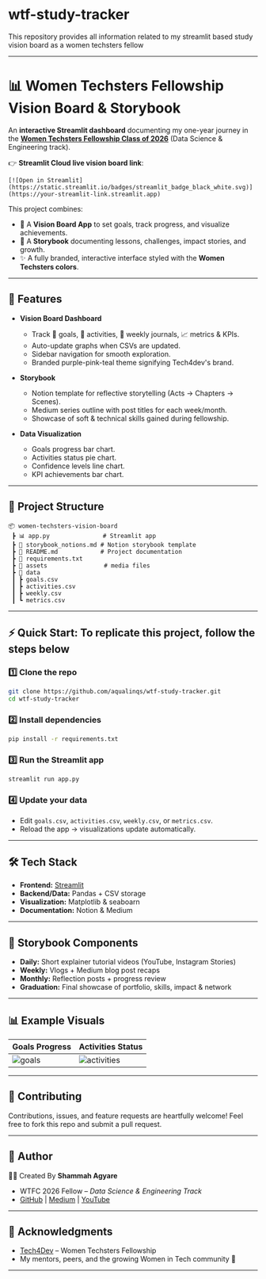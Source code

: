 # wtf-study-tracker
This repository provides all information related to my streamlit based study vision board as a women techsters fellow


---

# 📊 Women Techsters Fellowship Vision Board & Storybook

An **interactive Streamlit dashboard** documenting my one-year journey in the **[Women Techsters Fellowship Class of 2026](https://tech4dev.com/womentechsters/)** (Data Science & Engineering track).

👉 **Streamlit Cloud live vision board link**:
```
[![Open in Streamlit](https://static.streamlit.io/badges/streamlit_badge_black_white.svg)](https://your-streamlit-link.streamlit.app)
```

This project combines:

* 🎯 A **Vision Board App** to set goals, track progress, and visualize achievements.
* 📔 A **Storybook** documenting lessons, challenges, impact stories, and growth.
* ✨ A fully branded, interactive interface styled with the **Women Techsters colors**.

---

## 🚀 Features

* **Vision Board Dashboard**

  * Track 🎯 goals, 📝 activities, 📔 weekly journals, 📈 metrics & KPIs.
  * Auto-update graphs when CSVs are updated.
  * Sidebar navigation for smooth exploration.
  * Branded purple-pink-teal theme signifying Tech4dev's brand.

* **Storybook**

  * Notion template for reflective storytelling (Acts → Chapters → Scenes).
  * Medium series outline with post titles for each week/month.
  * Showcase of soft & technical skills gained during fellowship.

* **Data Visualization**

  * Goals progress bar chart.
  * Activities status pie chart.
  * Confidence levels line chart.
  * KPI achievements bar chart.

---

## 📂 Project Structure

```
📦 women-techsters-vision-board
 ┣ 📊 app.py               # Streamlit app
 ┣ 📔 storybook_notions.md # Notion storybook template
 ┣ 📑 README.md            # Project documentation
 ┣ 📑 requirements.txt
 ┣ 📂 assets                # media files 
 ┣ 📂 data
 ┃ ┣ goals.csv
 ┃ ┣ activities.csv
 ┃ ┣ weekly.csv
 ┃ ┗ metrics.csv
```

---

## ⚡ Quick Start: To replicate this project, follow the steps below

### 1️⃣ Clone the repo

```bash
git clone https://github.com/aqualinqs/wtf-study-tracker.git
cd wtf-study-tracker
```

### 2️⃣ Install dependencies

```bash
pip install -r requirements.txt
```

### 3️⃣ Run the Streamlit app

```bash
streamlit run app.py
```

### 4️⃣ Update your data

* Edit `goals.csv`, `activities.csv`, `weekly.csv`, or `metrics.csv`.
* Reload the app → visualizations update automatically.

---

## 🛠️ Tech Stack

* **Frontend:** [Streamlit](https://streamlit.io/)
* **Backend/Data:** Pandas + CSV storage
* **Visualization:** Matplotlib & seaboarn
* **Documentation:** Notion & Medium

---

## 🌟 Storybook Components

* **Daily:** Short explainer tutorial videos (YouTube, Instagram Stories)
* **Weekly:** Vlogs + Medium blog post recaps
* **Monthly:** Reflection posts + progress review
* **Graduation:** Final showcase of portfolio, skills, impact & network

---

## 📊 Example Visuals

| Goals Progress                                          | Activities Status                                               |
| ------------------------------------------------------- | --------------------------------------------------------------- |
| ![goals](https://placehold.co/300x200?text=Goals+Chart) | ![activities](https://placehold.co/300x200?text=Activities+Pie) |

---

## 🤝 Contributing

Contributions, issues, and feature requests are heartfully welcome!
Feel free to fork this repo and submit a pull request.

---

## 📌 Author

👩‍💻 Created By **Shammah Agyare**

* WTFC 2026 Fellow – *Data Science & Engineering Track*
* [GitHub](https://github.com/msagyare) | [Medium](https://medium.com/@msagyare) | [YouTube](https://youtube.com/)

---

## 🎉 Acknowledgments

* [Tech4Dev](https://tech4dev.com/) – Women Techsters Fellowship
* My mentors, peers, and the growing Women in Tech community 💜

---





